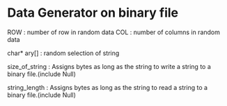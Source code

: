# Data Generator on binary file

ROW : number of row in random data
COL : number of columns in random data

char* ary[] : random selection of string

size_of_string : Assigns bytes as long as the string to write a string to a binary file.(include Null)

string_length : Assigns bytes as long as the string to read a string to a binary file.(include Null)
